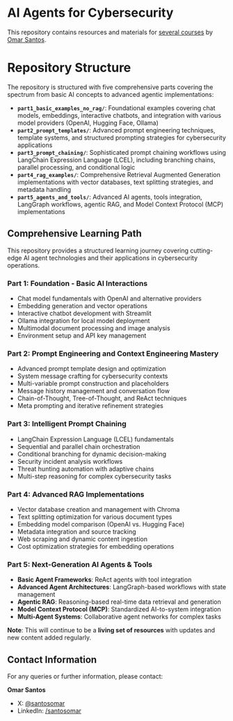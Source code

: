 # AI Agents for Cybersecurity

This repository contains resources and materials for [several courses](https://www.oreilly.com/search/?q=omar%20santos&rows=100) by [Omar Santos](https://www.linkedin.com/in/santosomar/).

# Repository Structure
The repository is structured with five comprehensive parts covering the spectrum from basic AI concepts to advanced agentic implementations:

- **`part1_basic_examples_no_rag/`**: Foundational examples covering chat models, embeddings, interactive chatbots, and integration with various model providers (OpenAI, Hugging Face, Ollama)
- **`part2_prompt_templates/`**: Advanced prompt engineering techniques, template systems, and structured prompting strategies for cybersecurity applications
- **`part3_prompt_chaining/`**: Sophisticated prompt chaining workflows using LangChain Expression Language (LCEL), including branching chains, parallel processing, and conditional logic
- **`part4_rag_examples/`**: Comprehensive Retrieval Augmented Generation implementations with vector databases, text splitting strategies, and metadata handling
- **`part5_agents_and_tools/`**: Advanced AI agents, tools integration, LangGraph workflows, agentic RAG, and Model Context Protocol (MCP) implementations

## Comprehensive Learning Path
This repository provides a structured learning journey covering cutting-edge AI agent technologies and their applications in cybersecurity operations.

### Part 1: Foundation - Basic AI Interactions
- Chat model fundamentals with OpenAI and alternative providers
- Embedding generation and vector operations
- Interactive chatbot development with Streamlit
- Ollama integration for local model deployment
- Multimodal document processing and image analysis
- Environment setup and API key management

### Part 2: Prompt Engineering and Context Engineering Mastery
- Advanced prompt template design and optimization
- System message crafting for cybersecurity contexts
- Multi-variable prompt construction and placeholders
- Message history management and conversation flow
- Chain-of-Thought, Tree-of-Thought, and ReAct techniques
- Meta prompting and iterative refinement strategies

### Part 3: Intelligent Prompt Chaining
- LangChain Expression Language (LCEL) fundamentals
- Sequential and parallel chain orchestration
- Conditional branching for dynamic decision-making
- Security incident analysis workflows
- Threat hunting automation with adaptive chains
- Multi-step reasoning for complex cybersecurity tasks

### Part 4: Advanced RAG Implementations
- Vector database creation and management with Chroma
- Text splitting optimization for various document types
- Embedding model comparison (OpenAI vs. Hugging Face)
- Metadata integration and source tracking
- Web scraping and dynamic content ingestion
- Cost optimization strategies for embedding operations

### Part 5: Next-Generation AI Agents & Tools
- **Basic Agent Frameworks**: ReAct agents with tool integration
- **Advanced Agent Architectures**: LangGraph-based workflows with state management
- **Agentic RAG**: Reasoning-based real-time data retrieval and generation
- **Model Context Protocol (MCP)**: Standardized AI-to-system integration
- **Multi-Agent Systems**: Collaborative agent networks for complex tasks


**Note**: This will continue to be a **living set of resources** with updates and new content added regularly. 

## Contact Information

For any queries or further information, please contact:

**Omar Santos**
- X: [@santosomar](https://x.com/santosomar)
- LinkedIn: [/santosomar](https://www.linkedin.com/in/santosomar/)
